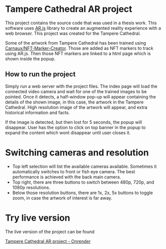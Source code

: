 # Tampere Cathedral AR project

This project contains the source code that was used in a thesis work. This software uses [AR.js](https://github.com/AR-js-org/AR.js) library to create an augmented reality experience with a web browser. This project was created for the Tampere Cathedral.

Some of the artwork from Tampere Cathedral has been trained using [Carnaux/NFT-Marker-Creator](https://github.com/Carnaux/NFT-Marker-Creator). Those are added as NFT markers to track using AR.js. Then those NFT markers are linked to a html page which is shown inside the popup.

## How to run the project
Simply run a web server with the project files. The index page will load the connected video camera and wait for one of the trained images to be pointed. Once it detects, a half-window pop-up will appear containing the details of the shown image, in this case, the artwork in the Tampere Cathedral. High resolution image of the artwork will appear, and extra historical information and facts.

If the image is detected, but then lost for 5 seconds, the popup will disappear. User has the option to click on top banner in the popup to expand the content which wont disappear until user closes it.

# Switching cameras and resolution
- Top left selection will list the available cameras available. Sometimes it automatically switches to front or fish eye camera. The best performance is achieved with the back main camera.
- Top right, there are three buttons to switch between 480p, 720p, and 1080p resolutions.
- Below those resolution buttons, there are 1x, 2x, 5x buttons to toggle zoom, in case the artwork of interest is far away.

# Try live version
The live version of the project can be found

[Tampere Cathedral AR project - Onrender](https://tampere-cathedral-ar-project.onrender.com/)

